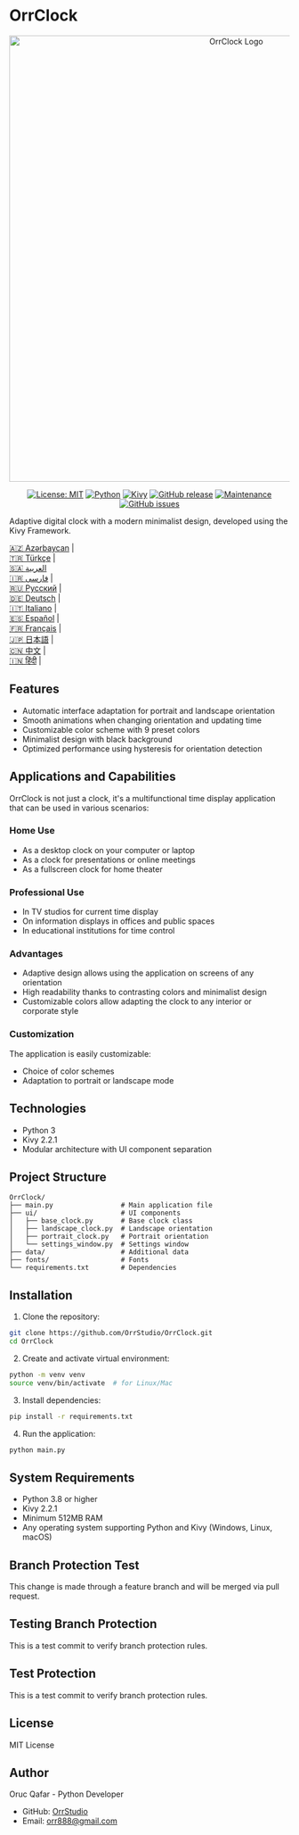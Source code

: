  # OrrClock

<div align="center">
  <img src="https://github.com/user-attachments/assets/83289c8e-472e-44d9-8bc7-eb27bec46763" alt="OrrClock Logo" width="800"/>
</div>

<div align="center">
  
[![License: MIT](https://img.shields.io/badge/License-MIT-yellow.svg)](https://opensource.org/licenses/MIT)
[![Python](https://img.shields.io/badge/Python-3.8%2B-blue)](https://www.python.org/)
[![Kivy](https://img.shields.io/badge/Kivy-2.2.1-brightgreen)](https://kivy.org/)
[![GitHub release](https://img.shields.io/badge/Release-v1.0.0-blue)](https://github.com/OrrStudio/OrrClock/releases)
[![Maintenance](https://img.shields.io/badge/Maintained%3F-yes-green.svg)](https://github.com/OrrStudio/OrrClock/graphs/commit-activity)
[![GitHub issues](https://img.shields.io/github/issues/OrrStudio/OrrClock)](https://github.com/OrrStudio/OrrClock/issues)

</div>

Adaptive digital clock with a modern minimalist design, developed using the Kivy Framework.

[🇦🇿 Azərbaycan](readmes/README.az.md) |  
[🇹🇷 Türkçe](readmes/README.tr.md) |  
[🇸🇦 العربية](readmes/README.ar.md)  
[🇮🇷 فارسی](readmes/README.fa.md) |  
[🇷🇺 Русский](readmes/README.ru.md) |  
[🇩🇪 Deutsch](readmes/README.de.md) |  
[🇮🇹 Italiano](readmes/README.it.md) |  
[🇪🇸 Español](readmes/README.es.md) |  
[🇫🇷 Français](readmes/README.fr.md) |  
[🇯🇵 日本語](readmes/README.ja.md) |  
[🇨🇳 中文](readmes/README.zh.md) |  
[🇮🇳 हिंदी](readmes/README.hi.md) |  

## Features

- Automatic interface adaptation for portrait and landscape orientation
- Smooth animations when changing orientation and updating time
- Customizable color scheme with 9 preset colors
- Minimalist design with black background
- Optimized performance using hysteresis for orientation detection

## Applications and Capabilities

OrrClock is not just a clock, it's a multifunctional time display application that can be used in various scenarios:

### Home Use
- As a desktop clock on your computer or laptop
- As a clock for presentations or online meetings
- As a fullscreen clock for home theater

### Professional Use
- In TV studios for current time display
- On information displays in offices and public spaces
- In educational institutions for time control

### Advantages
- Adaptive design allows using the application on screens of any orientation
- High readability thanks to contrasting colors and minimalist design
- Customizable colors allow adapting the clock to any interior or corporate style

### Customization
The application is easily customizable:
- Choice of color schemes
- Adaptation to portrait or landscape mode

## Technologies

- Python 3
- Kivy 2.2.1
- Modular architecture with UI component separation

## Project Structure
```
OrrClock/
├── main.py                 # Main application file
├── ui/                     # UI components
│   ├── base_clock.py       # Base clock class
│   ├── landscape_clock.py  # Landscape orientation
│   ├── portrait_clock.py   # Portrait orientation
│   └── settings_window.py  # Settings window
├── data/                   # Additional data
├── fonts/                  # Fonts
└── requirements.txt        # Dependencies
```

## Installation

1. Clone the repository:
```bash
git clone https://github.com/OrrStudio/OrrClock.git
cd OrrClock
```

2. Create and activate virtual environment:
```bash
python -m venv venv
source venv/bin/activate  # for Linux/Mac
```

3. Install dependencies:
```bash
pip install -r requirements.txt
```

4. Run the application:
```bash
python main.py
```

## System Requirements

- Python 3.8 or higher
- Kivy 2.2.1
- Minimum 512MB RAM
- Any operating system supporting Python and Kivy (Windows, Linux, macOS)

## Branch Protection Test
This change is made through a feature branch and will be merged via pull request.

## Testing Branch Protection
This is a test commit to verify branch protection rules.

## Test Protection
This is a test commit to verify branch protection rules.

## License

MIT License

## Author

Oruc Qafar - Python Developer
- GitHub: [OrrStudio](https://github.com/OrrStudio)
- Email: orr888@gmail.com

